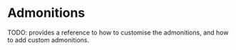 # Admonitions

TODO: provides a reference to how to customise the admonitions, and how to add custom admonitions.
